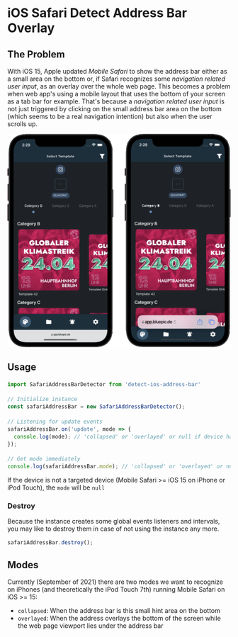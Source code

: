 # iOS Safari Detect Address Bar Overlay

## The Problem

With iOS 15, Apple updated *Mobile Safari* to show the address bar either as a small area on the bottom or, if Safari recognizes some *navigation related user input*, as an overlay over the whole web page. This becomes a problem when web app's using a mobile layout that uses the bottom of your screen as a tab bar for example. That's because a *navigation related user input* is not just triggered by clicking on the small address bar area on the bottom (which seems to be a real navigation intention) but also when the user scrolls up.

![Problem Demo](https://github.com/MauriceConrad/detect-ios-address-bar/blob/master/repo_ressources/screenshots_3.png?raw=true)

## Usage

```javascript
import SafariAddressBarDetector from 'detect-ios-address-bar'

// Initialize instance
const safariAddressBar = new SafariAddressBarDetector();

// Listening for update events
safariAddressBar.on('update', mode => {
  console.log(mode); // 'collapsed' or 'overlayed' or null if device has
});

// Get mode immediately
console.log(safariAddressBar.mode); // 'collapsed' or 'overlayed' or null

```

If the device is not a targeted device (Mobile Safari >= iOS 15 on iPhone or iPod Touch), the `mode` will be `null`

### Destroy

Because the instance creates some global events listeners and intervals, you may like to destroy them in case of not using the instance any more.

```javascript
safariAddressBar.destroy();
```

## Modes

Currently (September of 2021) there are two modes we want to recognize on iPhones (and theoretically the iPod Touch 7th) running Mobile Safari on iOS >= 15:

- `collapsed`: When the address bar is this small hint area on the bottom
- `overlayed`: When the address overlays the bottom of the screen while the web page viewport lies under the address bar
